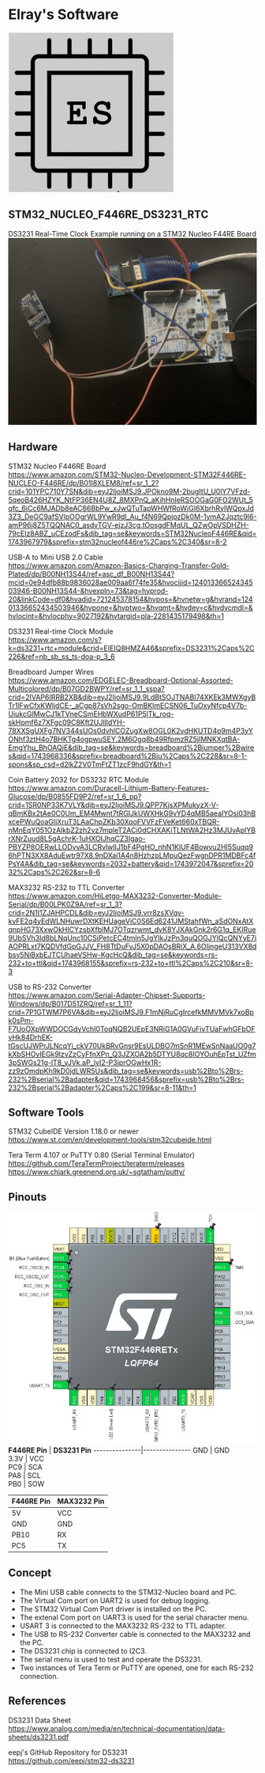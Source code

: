 # Elray's Software
![logo](images/ElraysSoftware-Logo.png)

## STM32_NUCLEO_F446RE_DS3231_RTC
DS3231 Real-Time Clock Example running on a STM32 Nucleo F44RE Board<br />
![board](images/STM32-Nucleo-F446RE-Board.jpg)

## Hardware
STM32 Nucleo F446RE Board<br />
https://www.amazon.com/STM32-Nucleo-Development-STM32F446RE-NUCLEO-F446RE/dp/B01I8XLEM8/ref=sr_1_2?crid=101YPC710Y7SN&dib=eyJ2IjoiMSJ9.JPOkno9M-2bugItU_U0lY7VFzd-5qeoB426HZYK_NtFP36EN4U8Z_8MXPnQ_aKihHnleRSOOGaG0FO2WUt_5qfc_6jCc6MJADb8eAC66BbPw_xJwQTuTapWHWfRoWjGI6XbrhRylWQpxJd3Z3_DeGC9afSVlpOOgrWL9YwR9dl_Au_f4N69QpjpzDk0M-1ymA2Jqztc9l6-amP96j8Z5TQQNAC0_asdvTGV-ejzJ3cg.tOosgdFMqUL_QZwOpVSDHZH-79cEIz8ABZ_uCEzodFs&dib_tag=se&keywords=STM32NucleoF446RE&qid=1743967979&sprefix=stm32nucleof446re%2Caps%2C340&sr=8-2

USB-A to Mini USB 2.0 Cable<br />
https://www.amazon.com/Amazon-Basics-Charging-Transfer-Gold-Plated/dp/B00NH13S44/ref=asc_df_B00NH13S44?mcid=0e94dfb88b9836028ae009aa6f74fe35&hvocijid=12401336652434503946-B00NH13S44-&hvexpln=73&tag=hyprod-20&linkCode=df0&hvadid=721245378154&hvpos=&hvnetw=g&hvrand=12401336652434503946&hvpone=&hvptwo=&hvqmt=&hvdev=c&hvdvcmdl=&hvlocint=&hvlocphy=9027192&hvtargid=pla-2281435179498&th=1

DS3231 Real-time Clock Module<br />
https://www.amazon.com/s?k=ds3231+rtc+module&crid=EIEIQ8HMZA46&sprefix=DS3231%2Caps%2C226&ref=nb_sb_ss_ts-doa-p_3_6

Breadboard Jumper Wires<br />
https://www.amazon.com/EDGELEC-Breadboard-Optional-Assorted-Multicolored/dp/B07GD2BWPY/ref=sr_1_1_sspa?crid=2IVAP6IRRB2XB&dib=eyJ2IjoiMSJ9.9LdBtSOJTNABI74XKEk3MWXgyBTr1lFwCfxKWljdCE-_aCgp87sVh2sgo-OmBKlmECSN06_TuOxyNfcp4V7b-UiukcGlMwCJ1kTVneCSmEHbWXudP61P5lTk_roq-skHpmf6z7XFgc09C8Kft2UJllIdYH-78XXSgUXFg7NV344sUOs0dvhlCOZugXw8OGL0K2vdHKUTD4p9m4P3yYONhf3ztH4o7BHKTg4ogpwuSEY.2M6Ogq8b49RfpmzRZ5jIMNKXqtBA-EmgYhu_BhOAQjE&dib_tag=se&keywords=breadboard%2Bjumper%2Bwires&qid=1743968336&sprefix=breadboard%2Bju%2Caps%2C228&sr=8-1-spons&sp_csd=d2lkZ2V0TmFtZT1zcF9hdGY&th=1

Coin Battery 2032 for DS3232 RTC Module<br />
https://www.amazon.com/Duracell-Lithium-Battery-Features-Glucose/dp/B0855FD9P2/ref=sr_1_6_pp?crid=1SR0NP33K7VLY&dib=eyJ2IjoiMSJ9.QPP7KjsXPMukyzX-V-qBmKBx2tAe0C0Um_EM4Mwnt7tRGIJkUWXHkG9vYD4qMB5aeaIYOsj03hBxcePWuQoaGljXruT3LAaChpZKb30XqoFVVFzFVeKet660xTBQR-nMnEqY051OzAlkbZ2zh2vz7mpleT2ACi0dCHXAKiTLNtWA2Hz3MJUvApIYBrXNrZuud8L5gAchrK-1uHXOIJhqCZ3Igao-PBYZP8OERwLLODvvA3LCRvlwlIJ1bF4PgHO_nhN1KIUF4Bowvu2HI5Suqq96hPTN3XX8AduEwtr97X8.9nDXai1A4n8HzhzpLMpuQezFwgnDPR1MDBFc4fPsY4A&dib_tag=se&keywords=2032+battery&qid=1743972047&sprefix=2032%2Caps%2C262&sr=8-6

MAX3232 RS-232 to TTL Converter<br />
https://www.amazon.com/HiLetgo-MAX3232-Converter-Module-Serial/dp/B00LPK0Z9A/ref=sr_1_3?crid=2N1I1ZJAHPCDL&dib=eyJ2IjoiMSJ9.vrr8zsXVqv-kvFE2q4yEdWLNHuwrDXtKEHUageViC0S6Ed6241JMStahfWn_aSdONxAtXqnpHG73XxwOkHICYzsbXfblMJ7OTqzrwmt_dvK8YJXAkGnk2r6G1q_EKIRue9UbSVh3Id8bLNqUnc10CSjPetcEC4tmIn5JgYIkJzPn3quQOGJYlQcQNYyE7iAOPRLxt7KQDVfdGpGJJV_FH8TtDuFvJ5X0pDAOsBRiX_A.6OIjngeU313VX8dbsy5NiBxbEJTCUhaeVSHw-KgcHcQ&dib_tag=se&keywords=rs-232+to+ttl&qid=1743968155&sprefix=rs-232+to+ttl%2Caps%2C210&sr=8-3

USB to RS-232 Converter<br />
https://www.amazon.com/Serial-Adapter-Chipset-Supports-Windows/dp/B017D51ZRQ/ref=sr_1_11?crid=7P1GTWM7P6VA&dib=eyJ2IjoiMSJ9.F1mNjRuCgIrcefkMMVMVk7xoBpk0sPm-F7UoOXpWWDOCGdyVchI0ToqNQB2UEpE3NRiG1A0GVuFivTUaFwhGFbOFvHk84DrhEK-tGscUJWPrJLNcqYi_ckV70UkBRvGnsr9EsULDBO7mSnR1MEwSnNaaUO0g7kXbSHOvIEGk9lzvZzCyFfnXPn_Q3JZXOA2b5DTYU8qc8IOYOuhEpTst_UZfm3pSWGs21g-lT8_vJVk.aP_lvI2-P3jprOGwHx1R-zz9zOmdpKh9kD0jdLWR5Us&dib_tag=se&keywords=usb%2Bto%2Brs-232%2Bserial%2Badapter&qid=1743968456&sprefix=usb%2Bto%2Brs-232%2Bserial%2Badapter%2Caps%2C199&sr=8-11&th=1

## Software Tools
STM32 CubeIDE Version 1.18.0 or newer<br />
https://www.st.com/en/development-tools/stm32cubeide.html

Tera Term 4.107 or PuTTY 0.80 (Serial Terminal Emulator)<br />
https://github.com/TeraTermProject/teraterm/releases<br />
https://www.chiark.greenend.org.uk/~sgtatham/putty/

## Pinouts
![pinout](images/IOC_Pinouts.png)
**F446RE Pin** | **DS3231 Pin**
---------------|---------------
GND | GND<br />
3.3V | VCC<br />
PC9 | SCA<br />
PA8 | SCL<br />
PB0 | SOW

**F446RE Pin** | **MAX3232 Pin**
---------------|----------------
5V | VCC<br />
GND | GND<br />
PB10 | RX<br />
PC5 | TX

## Concept
* The Mini USB cable connects to the STM32-Nucleo board and PC.
* The Virtual Com port on UART2 is used for debug logging.
* The STM32 Virtual Com Port driver is installed on the PC.
* The extenal Com port on UART3 is used for the serial character menu.
* USART 3 is connected to the MAX3232 RS-232 to TTL adapter.
* The USB to RS-232 Converter cable is connected to the MAX3232 and the PC.
* The DS3231 chip is connected to I2C3.
* The serial menu is used to test and operate the DS3231.
* Two instances of Tera Term or PuTTY are opened, one for each RS-232 connection.

## References
DS3231 Data Sheet<br />
https://www.analog.com/media/en/technical-documentation/data-sheets/ds3231.pdf<br />

eepj's GitHub Repository for DS3231<br />
https://github.com/eepj/stm32-ds3231


 

